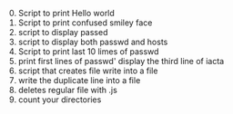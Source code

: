 0. Script to print Hello world
1. Script to print confused smiley face
2. script to display passed
3. script to display both passwd and hosts
4. Script to print last 10 limes of passwd
5. print first lines of passwd'
display the third line of iacta
7. script that creates file
write into a file
9. write the duplicate line into a file
10. deletes regular file with .js
11. count your directories
